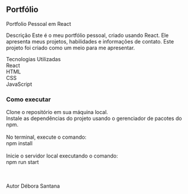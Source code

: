## Portfólio

Portfolio Pessoal em React

Descrição
Este é o meu portfólio pessoal, criado usando React.
Ele apresenta meus projetos, habilidades e informações de contato.
Este projeto foi criado como um meio para me apresentar.

Tecnologias Utilizadas </br>
React </br>
HTML </br>
CSS </br>
JavaScript

### Como executar </br>
Clone o repositório em sua máquina local. </br>
Instale as dependências do projeto usando o gerenciador de pacotes do npm. 
</br></br>
No terminal, execute o comando:</br>
npm install
</br></br>
Inicie o servidor local executando o comando:</br>
npm run start

</br></br>
Autor
Débora Santana
